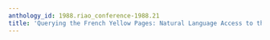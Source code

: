 ```yaml
---
anthology_id: 1988.riao_conference-1988.21
title: 'Querying the French Yellow Pages: Natural Language Access to the Directory'
---
```

